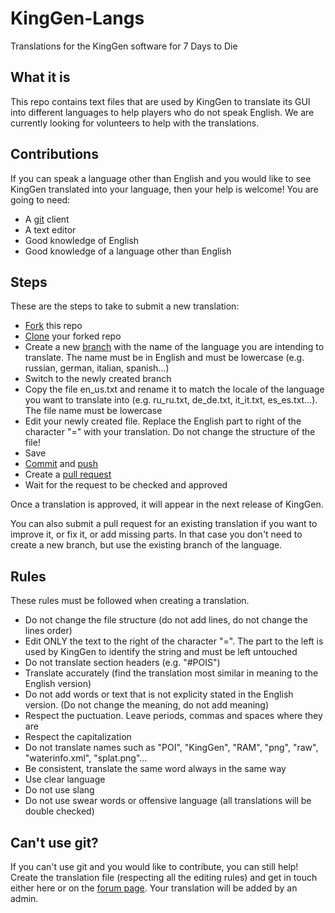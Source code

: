 # KingGen-Langs
Translations for the KingGen software for 7 Days to Die

## What it is
This repo contains text files that are used by KingGen to translate its GUI into different languages to help players who do not speak English. We are currently looking for volunteers to help with the translations.

## Contributions
If you can speak a language other than English and you would like to see KingGen translated into your language, then your help is welcome!
You are going to need:
* A [git](https://git-scm.com/) client
* A text editor
* Good knowledge of English
* Good knowledge of a language other than English

## Steps
These are the steps to take to submit a new translation:
* [Fork](https://docs.github.com/en/get-started/quickstart/fork-a-repo) this repo
* [Clone](https://docs.github.com/en/github/creating-cloning-and-archiving-repositories/cloning-a-repository-from-github/cloning-a-repository) your forked repo
* Create a new [branch](https://docs.github.com/en/desktop/contributing-and-collaborating-using-github-desktop/making-changes-in-a-branch/managing-branches) with the name of the language you are intending to translate. The name must be in English and must be lowercase (e.g. russian, german, italian, spanish...)
* Switch to the newly created branch
* Copy the file en_us.txt and rename it to match the locale of the language you want to translate into (e.g. ru_ru.txt, de_de.txt, it_it.txt, es_es.txt...). The file name must be lowercase
* Edit your newly created file. Replace the English part to right of the character "=" with your translation. Do not change the structure of the file!
* Save
* [Commit](https://github.com/git-guides/git-commit) and [push](https://github.com/git-guides/git-push)
* Create a [pull request](https://docs.github.com/en/github/collaborating-with-pull-requests/proposing-changes-to-your-work-with-pull-requests/about-pull-requests)
* Wait for the request to be checked and approved

Once a translation is approved, it will appear in the next release of KingGen.

You can also submit a pull request for an existing translation if you want to improve it, or fix it, or add missing parts. In that case you don't need to create a new branch, but use the existing branch of the language.

## Rules
These rules must be followed when creating a translation.
* Do not change the file structure (do not add lines, do not change the lines order)
* Edit ONLY the text to the right of the character "=". The part to the left is used by KingGen to identify the string and must be left untouched
* Do not translate section headers (e.g. "#POIS")
* Translate accurately (find the translation most similar in meaning to the English version)
* Do not add words or text that is not explicity stated in the English version. (Do not change the meaning, do not add meaning)
* Respect the puctuation. Leave periods, commas and spaces where they are
* Respect the capitalization
* Do not translate names such as "POI", "KingGen", "RAM", "png", "raw", "waterinfo.xml", "splat.png"...
* Be consistent, translate the same word always in the same way
* Use clear language
* Do not use slang
* Do not use swear words or offensive language (all translations will be double checked)

## Can't use git?
If you can't use git and you would like to contribute, you can still help! Create the translation file (respecting all the editing rules) and get in touch either here or on the [forum page](https://community.7daystodie.com/topic/23988-kinggen-a-random-world-generator-for-7-days-to-die/). Your translation will be added by an admin.
